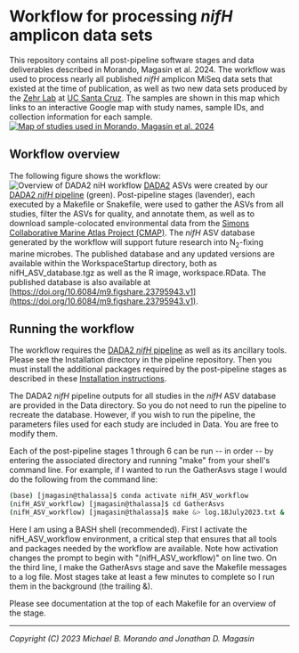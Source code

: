 # Workflow for processing _nifH_ amplicon data sets

This repository contains all post-pipeline software stages and data deliverables described in Morando, Magasin et al. 2024.  The workflow was used to process nearly all published _nifH_ amplicon MiSeq data sets that existed at the time of publication, as well as two new data sets produced by the [Zehr Lab](https://www.jzehrlab.com/) at [UC Santa Cruz](https://www.ucsc.edu/). The samples are shown in this map which links to an interactive Google map with study names, sample IDs, and collection information for each sample.
[![Map of studies used in Morando, Magasin et al. 2024](images_for_readme/Morando_Magasin_et_al_2024_studies_used.png)](https://www.google.com/maps/d/u/0/edit?mid=1OlWftvxU_o7Fy3nFsSJDcUlbEWSX_U0&usp=sharing)


## Workflow overview

The following figure shows the workflow:
![Overview of DADA2 niH workflow](images_for_readme/workflow_overview.png)
[DADA2](https://benjjneb.github.io/dada2/) ASVs were created by our [DADA2 _nifH_ pipeline](https://github.com/jdmagasin/nifH_amplicons_DADA2) (green). Post-pipeline stages (lavender), each executed by a Makefile or Snakefile, were used to gather the ASVs from all studies, filter the ASVs for quality, and annotate them, as well as to download sample-colocated environmental data from the [Simons Collaborative Marine Atlas Project (CMAP)](https://simonscmap.com).  The _nifH_ ASV database generated by the workflow will support future research into N<sub>2</sub>-fixing marine microbes.  The published database and any updated versions are available within the WorkspaceStartup directory, both as nifH_ASV_database.tgz as well as the R image, workspace.RData.  The published database is also available at [https://doi.org/10.6084/m9.figshare.23795943.v1](https://doi.org/10.6084/m9.figshare.23795943.v1).  


## Running the workflow

The workflow requires the [DADA2 _nifH_ pipeline](https://github.com/jdmagasin/nifH_amplicons_DADA2) as well as its ancillary tools.  Please see the Installation directory in the pipeline repository.  Then you must install the additional packages required by the post-pipeline stages as described in these [Installation instructions](Installation/INSTALL.txt).

The DADA2 _nifH_ pipeline outputs for all studies in the _nifH_ ASV database are provided in the Data directory.  So you do not need to run the pipeline to recreate the database.  However, if you wish to run the pipeline, the parameters files used for each study are included in Data.  You are free to modify them.

Each of the post-pipeline stages 1 through 6 can be run -- in order -- by entering the associated directory and running "make" from your shell's command line.  For example, if I wanted to run the GatherAsvs stage I would do the following from the command line:

```bash session
(base) [jmagasin@thalassa]$ conda activate nifH_ASV_workflow
(nifH_ASV_workflow) [jmagasin@thalassa]$ cd GatherAsvs
(nifH_ASV_workflow) [jmagasin@thalassa]$ make &> log.18July2023.txt &
```

Here I am using a BASH shell (recommended).  First I activate the nifH_ASV_workflow environment, a critical step that ensures that all tools and packages needed by the workflow are available.  Note how activation changes the prompt to begin with "(nifH_ASV_workflow)" on line two.  On the third line, I make the GatherAsvs stage and save the Makefile messages to a log file.  Most stages take at least a few minutes to complete so I run them in the background (the trailing &).

Please see documentation at the top of each Makefile for an overview of the stage.


***
_Copyright (C) 2023 Michael B. Morando and Jonathan D. Magasin_
